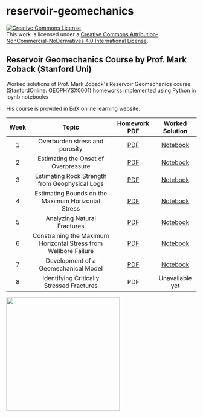 # reservoir-geomechanics

<a rel="license" href="http://creativecommons.org/licenses/by-nc-nd/4.0/"><img alt="Creative Commons License" style="border-width:0" src="https://i.creativecommons.org/l/by-nc-nd/4.0/88x31.png" /></a><br />This work is licensed under a <a rel="license" href="http://creativecommons.org/licenses/by-nc-nd/4.0/">Creative Commons Attribution-NonCommercial-NoDerivatives 4.0 International License</a>.

## Reservoir Geomechanics Course by Prof. Mark Zoback (Stanford Uni)

Worked solutions of Prof. Mark Zoback's Reservoir Geomechanics course (StanfordOnline: GEOPHYSX0001) homeworks implemented using Python in ipynb notebooks

His course is provided in EdX online learning website.

|Week|Topic|Homework PDF|Worked Solution|
|:---:|:---:|:---:|:---:|
|1|Overburden stress and porosity|[PDF](https://github.com/yohanesnuwara/reservoir-geomechanics/blob/master/homework%201/Homework%201_due%2024%20feb.pdf)|[Notebook](https://github.com/yohanesnuwara/reservoir-geomechanics/blob/master/homework%201/homework1.ipynb)|
|2|Estimating the Onset of Overpressure|[PDF](https://github.com/yohanesnuwara/reservoir-geomechanics/blob/master/homework%202/Reservoir_Geomechancis_MOOC_HW_2_2020.pdf)|[Notebook](https://github.com/yohanesnuwara/reservoir-geomechanics/blob/master/homework%202/homework2.ipynb)|
|3|Estimating Rock Strength from Geophysical Logs|[PDF](https://github.com/yohanesnuwara/reservoir-geomechanics/blob/master/homework%203/Reservoir_Geomechanics_MOOC_HW_3_2020.pdf)|[Notebook](https://github.com/yohanesnuwara/reservoir-geomechanics/blob/master/homework%203/homework3_reservoir_geomechanics.ipynb)|
|4|Estimating Bounds on the Maximum Horizontal Stress|[PDF](https://github.com/yohanesnuwara/reservoir-geomechanics/blob/master/homework%204/Reservoir_Geomechanics_MOOC_HW4_2020.pdf)|[Notebook](https://github.com/yohanesnuwara/reservoir-geomechanics/blob/master/homework%204/homework4_reservoir_geomechanics.ipynb)|
|5|Analyzing Natural Fractures|[PDF](https://github.com/yohanesnuwara/reservoir-geomechanics/blob/master/homework%205/Reservoir_Geomechanics_MOOC_HW5_2020.pdf)|[Notebook](https://github.com/yohanesnuwara/reservoir-geomechanics/blob/master/homework%205/homework5_reservoir_geomechanics.ipynb)|
|6|Constraining the Maximum Horizontal Stress from Wellbore Failure|[PDF](https://github.com/yohanesnuwara/reservoir-geomechanics/blob/master/homework%206/Reservoir_Geomechanics_MOOC_HW6_2020.pdf)|[Notebook](https://github.com/yohanesnuwara/reservoir-geomechanics/blob/master/homework%206/homework6_reservoir_geomechanics.ipynb)|
|7|Development of a Geomechanical Model|[PDF](https://github.com/yohanesnuwara/reservoir-geomechanics/blob/master/homework%207/Reservoir_Geomechanics_MOOC_HW7_2020.pdf)|[Notebook](https://github.com/yohanesnuwara/reservoir-geomechanics/blob/master/homework%207/homework7_reservoir_geomechanics.ipynb)|
|8|Identifying Critically Stressed Fractures|PDF|Unavailable yet|

<div>
<img src="https://user-images.githubusercontent.com/51282928/76139144-376a1180-6080-11ea-9943-d4ce06ff9608.png" width="300"/>
</div>
